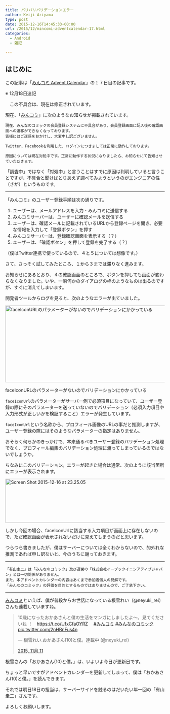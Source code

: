 ```yaml
---
title: バリバリバリデーションエラー
author: Keiji Ariyama
type: post
date: 2015-12-16T14:45:33+00:00
url: /2015/12/mincomi-adventcalendar-17.html
categories:
  - Android
  - 雑記

---
```

## はじめに

この記事は「[みんコミ Advent Calendar][1]」の１７日目の記事です。

※ 12月18日追記
  
　この不具合は、現在は修正されています。

現在、「[みんコミ][2]」に次のようなお知らせが掲載されています。

    現在、みんなのコミックの会員登録システムに不具合があり、会員登録画面に記入後の確認画面への遷移ができなくなっております。
    皆様にはご迷惑をおかけし、大変申し訳ございません。
    
    Twitter、Facebookを利用した、ログインにつきましては正常に動作しております。
    
    原因については現在対処中です。正常に動作する状況になりましたら、お知らせにて告知させていただきます。
    

「調査中」ではなく「対処中」と言うことはすでに原因は判明していると言うことですが、不具合と聞けばとりあえず調べてみようというのがエンジニアの性（さが）というものです。

<!--more-->

* * *

「みんコミ」のユーザー登録手順は次の通りです。

  1. ユーザーは、メールアドレスを入力・みんコミに送信する
  2. みんコミサーバーは、ユーザーに確認メールを送信する
  3. ユーザーは、確認メールに記載されているURLから登録ページを開き、必要な情報を入力して「登録ボタン」を押す
  4. みんコミサーバーは、登録確認画面を表示する（？）
  5. ユーザーは、「確認ボタン」を押して登録を完了する（？）

（僕はTwitter連携で使っているので、４と５については想像です。）

さて、さっそく試してみたところ、１から３までは滞りなく進みます。

お知らせにあるとおり、４の確認画面のところで、ボタンを押しても画面が変わらなくなりました。いや、一瞬何かのダイアログの枠のようなものは出るのですが、すぐに消えてしまいます。

開発者ツールからログを見ると、次のようなエラーが出ていました。

<div id="attachment_932" style="max-width: 1107px" class="wp-caption aligncenter">
  <a href="https://blog.keiji.dev/wp-content/uploads/2015/12/Screen-Shot-2015-12-16-at-23.28.05.png"><img src="https://blog.keiji.dev/wp-content/uploads/2015/12/Screen-Shot-2015-12-16-at-23.28.05.png" alt="faceIconURLのパラメーターがないのでバリデーションにかかっている" width="1097" height="242" class="size-full wp-image-932" /></a>
  
  <p class="wp-caption-text">
    faceIconURLのパラメーターがないのでバリデーションにかかっている
  </p>
</div>

`faceIconUrl`のパラメーターがサーバー側で必須項目になっていて、ユーザー登録の際にそのパラメーターを送っていないのでバリデーション（必須入力項目や入力形式が正しいかを検証すること）エラーが発生しています。

`faceIconUrl`という名称から、プロフィール画像のURLの事だと推測しますが、ユーザー登録の際にはそのようなパラメーターの指定はありません。

おそらく何らかのきっかけで、本来通るべきユーザー登録のバリデーション処理でなく、プロフィール編集のバリデーション処理に渡ってしまっているのではないでしょうか。

ちなみにこのバリデーション。エラーが起きた場合は通常、次のように該当箇所にエラーが表示されます。

[<img src="https://blog.keiji.dev/wp-content/uploads/2015/12/Screen-Shot-2015-12-16-at-23.25.05.png" alt="Screen Shot 2015-12-16 at 23.25.05" width="1345" height="138" class="aligncenter size-full wp-image-933" />][3]

しかし今回の場合、faceIconUrlに該当する入力項目が画面上に存在しないので、ただ確認画面が表示されないだけに見えてしまうのだと思います。

つらつら書きましたが、僕はサーバーについては全くわからないので、的外れな推測であれば申し訳ないと、今のうちに謝っておきます。

* * *

    「有山圭二」は「みんなのコミック」及び運営の「株式会社イーブックイニシアティブジャパン」とは一切関係がありません。
    また、本アドベントカレンダーの内容はあくまで参加者個人の見解です。
    「みんなのコミック」の評価を目的とするものではありませんので、ご了承下さい。
    

* * *

[みんコミ][4]といえば、僕が普段からお世話になっている根雪れい（@neyuki_rei）さんも連載していますね。

<blockquote class="twitter-tweet" lang="ja">
  <p lang="ja" dir="ltr">
    10歳になったおかあさんと僕の生活をマンガにしましたよ～。見てくださいね ！　<a href="https://t.co/UfxCfaOYRZ">https://t.co/UfxCfaOYRZ</a>　 <a href="https://twitter.com/hashtag/%E3%81%BF%E3%82%93%E3%82%B3%E3%83%9F?src=hash">#みんコミ</a> <a href="https://twitter.com/hashtag/%E3%81%BF%E3%82%93%E3%81%AA%E3%81%AE%E3%82%B3%E3%83%9F%E3%83%83%E3%82%AF?src=hash">#みんなのコミック</a> <a href="https://t.co/2nHBnFus4n">pic.twitter.com/2nHBnFus4n</a>
  </p>
  
  <p>
    — 根雪れい.おかあさん(10)と僕。連載中 (@neyuki_rei)
  </p>
  
  <p>
    <a href="https://twitter.com/neyuki_rei/status/664369017038110720">2015, 11月 11</a>
  </p>
</blockquote>

根雪さんの「おかあさん(10)と僕。」は、いよいよ今日が更新日です。
  
ちょっと早いですがアドベントカレンダーを更新してしまって、僕は「おかあさん(10)と僕。」を読んできます。

それでは明日18日の担当は、サーバーサイドを触るのはだいたい年一回の「有山圭二」さんです。

よろしくお願いします。

 [1]: http://qiita.com/advent-calendar/2015/mincomi
 [2]: https://www.mincomi.jp/
 [3]: https://blog.keiji.dev/wp-content/uploads/2015/12/Screen-Shot-2015-12-16-at-23.25.05.png
 [4]: https://www.mincomi.jp